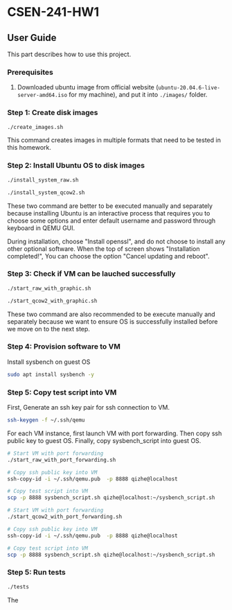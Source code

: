 # CSEN-241-HW1

## User Guide

This part describes how to use this project.

### Prerequisites

1. Downloaded ubuntu image from official website (`ubuntu-20.04.6-live-server-amd64.iso` for my machine), and put it into `./images/` folder.

### Step 1: Create disk images

```bash
./create_images.sh
```

This command creates images in multiple formats that need to be tested in this homework.

### Step 2: Install Ubuntu OS to disk images

```bash
./install_system_raw.sh
```

```bash
./install_system_qcow2.sh
```

These two command are better to be executed manually and separately because installing Ubuntu is an interactive process that requires you to choose some options and enter default username and password through keyboard in QEMU GUI.

During installation, choose "Install openssl", and do not choose to install any other optional software. When the top of screen shows "Installation completed!", You can choose the option "Cancel updating and reboot".

### Step 3: Check if VM can be lauched successfully

```bash
./start_raw_with_graphic.sh
```

```bash
./start_qcow2_with_graphic.sh
```

These two command are also recommended to be execute manually and separately because we want to ensure OS is successfully installed before we move on to the next step.

### Step 4: Provision software to VM

Install sysbench on guest OS

```bash
sudo apt install sysbench -y
```

### Step 5: Copy test script into VM

First, Generate an ssh key pair for ssh connection to VM.

```bash
ssh-keygen -f ~/.ssh/qemu
```

For each VM instance, first launch VM with port forwarding. Then copy ssh public key to guest OS. Finally, copy sysbench_script into guest OS.

```bash
# Start VM with port forwarding
./start_raw_with_port_forwarding.sh

# Copy ssh public key into VM
ssh-copy-id -i ~/.ssh/qemu.pub  -p 8888 qizhe@localhost

# Copy test script into VM 
scp -p 8888 sysbench_script.sh qizhe@localhost:~/sysbench_script.sh
```

```bash
# Start VM with port forwarding
./start_qcow2_with_port_forwarding.sh

# Copy ssh public key into VM
ssh-copy-id -i ~/.ssh/qemu.pub  -p 8888 qizhe@localhost

# Copy test script into VM 
scp -p 8888 sysbench_script.sh qizhe@localhost:~/sysbench_script.sh
```


### Step 5: Run tests

```bash
./tests
```

The 